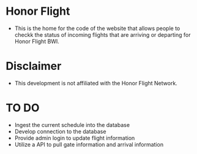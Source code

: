 # Honor Flight

* This is the home for the code of the website that allows people to checkk the status of incoming flights that are arriving or departing for Honor Flight BWI. 

# Disclaimer
* This development is not affiliated with the Honor Flight Network. 

# TO DO 
* Ingest the current schedule into the database
* Develop connection to the database
* Provide admin login to update flight information
* Utilize a API to pull gate information and arrival information

